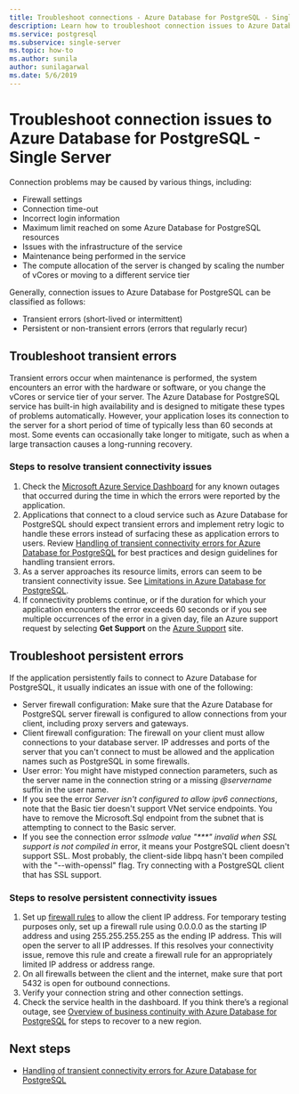 ```yaml
---
title: Troubleshoot connections - Azure Database for PostgreSQL - Single Server
description: Learn how to troubleshoot connection issues to Azure Database for PostgreSQL - Single Server.
ms.service: postgresql
ms.subservice: single-server
ms.topic: how-to
ms.author: sunila
author: sunilagarwal
ms.date: 5/6/2019
---
```


# Troubleshoot connection issues to Azure Database for PostgreSQL - Single Server

Connection problems may be caused by various things, including:

* Firewall settings
* Connection time-out
* Incorrect login information
* Maximum limit reached on some Azure Database for PostgreSQL resources
* Issues with the infrastructure of the service
* Maintenance being performed in the service
* The compute allocation of the server is changed by scaling the number of vCores or moving to a different service tier

Generally, connection issues to Azure Database for PostgreSQL can be classified as follows:

* Transient errors (short-lived or intermittent)
* Persistent or non-transient errors (errors that regularly recur)

## Troubleshoot transient errors

Transient errors occur when maintenance is performed, the system encounters an error with the hardware or software, or you change the vCores or service tier of your server. The Azure Database for PostgreSQL service has built-in high availability and is designed to mitigate these types of problems automatically. However, your application loses its connection to the server for a short period of time of typically less than 60 seconds at most. Some events can occasionally take longer to mitigate, such as when a large transaction causes a long-running recovery.

### Steps to resolve transient connectivity issues

1. Check the [Microsoft Azure Service Dashboard](https://azure.microsoft.com/status) for any known outages that occurred during the time in which the errors were reported by the application.
2. Applications that connect to a cloud service such as Azure Database for PostgreSQL should expect transient errors and implement retry logic to handle these errors instead of surfacing these as application errors to users. Review [Handling of transient connectivity errors for Azure Database for PostgreSQL](concepts-connectivity.md) for best practices and design guidelines for handling transient errors.
3. As a server approaches its resource limits, errors can seem to be transient connectivity issue. See [Limitations in Azure Database for PostgreSQL](concepts-limits.md).
4. If connectivity problems continue, or if the duration for which your application encounters the error exceeds 60 seconds or if you see multiple occurrences of the error in a given day, file an Azure support request by selecting **Get Support** on the [Azure Support](https://azure.microsoft.com/support/options) site.

## Troubleshoot persistent errors

If the application persistently fails to connect to Azure Database for PostgreSQL, it usually indicates an issue with one of the following:

* Server firewall configuration: Make sure that the Azure Database for PostgreSQL server firewall is configured to allow connections from your client, including proxy servers and gateways.
* Client firewall configuration: The firewall on your client must allow connections to your database server. IP addresses and ports of the server that you can't connect to must be allowed and the application names such as PostgreSQL in some firewalls.
* User error: You might have mistyped connection parameters, such as the server name in the connection string or a missing *\@servername* suffix in the user name.
* If you see the error _Server isn't configured to allow ipv6 connections_, note that the Basic tier doesn't support VNet service endpoints. You have to remove the Microsoft.Sql endpoint from the subnet that is attempting to connect to the Basic server.
* If you see the connection error _sslmode value "***" invalid when SSL support is not compiled in_ error, it means your PostgreSQL client doesn't support SSL. Most probably, the client-side libpq hasn't been compiled with the "--with-openssl" flag. Try connecting with a PostgreSQL client that has SSL support. 

### Steps to resolve persistent connectivity issues

1. Set up [firewall rules](howto-manage-firewall-using-portal.md) to allow the client IP address. For temporary testing purposes only, set up a firewall rule using 0.0.0.0 as the starting IP address and using 255.255.255.255 as the ending IP address. This will open the server to all IP addresses. If this resolves your connectivity issue, remove this rule and create a firewall rule for an appropriately limited IP address or address range.
2. On all firewalls between the client and the internet, make sure that port 5432 is open for outbound connections.
3. Verify your connection string and other connection settings.
4. Check the service health in the dashboard. If you think there’s a regional outage, see [Overview of business continuity with Azure Database for PostgreSQL](concepts-business-continuity.md) for steps to recover to a new region.

## Next steps

* [Handling of transient connectivity errors for Azure Database for PostgreSQL](concepts-connectivity.md)
